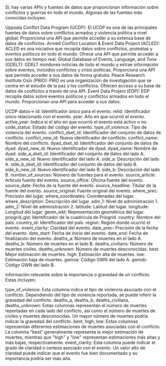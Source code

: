 
Sí, hay varias APIs y fuentes de datos que proporcionan información sobre conflictos y guerras en todo el mundo. Algunas de las fuentes más conocidas incluyen:

Uppsala Conflict Data Program (UCDP): El UCDP es una de las principales fuentes de datos sobre conflictos armados y violencia política a nivel global. Proporciona una API que permite acceder a su extensa base de datos de conflictos.
Armed Conflict Location & Event Data Project (ACLED): ACLED es una iniciativa que recopila datos sobre conflictos, protestas y eventos políticos en todo el mundo.
Ofrece una API que permite acceder a sus datos en tiempo real.
Global Database of Events, Language, and Tone (GDELT): GDELT monitorea noticias de todo el mundo y extrae información sobre eventos, incluidos conflictos y crisis políticas. Proporciona una API que permite acceder a sus datos de forma gratuita.
Peace Research Institute Oslo (PRIO): PRIO es una organización de investigación que se centra en el estudio de la paz y los conflictos. Ofrecen acceso a su base de datos de conflictos a través de una API.
Event Data Project (EDP): EDP recopila datos sobre eventos políticos y conflictos armados en todo el mundo. Proporcionan una API para acceder a sus datos.

UCDP datos->
id: Identificador único para el evento.
relid: Identificador único relacionado con el evento.
year: Año en que ocurrió el evento.
active_year: Indica si el año en que ocurrió el evento está activo o no.
code_status: Estado del código del evento.
type_of_violence: Tipo de violencia del evento.
conflict_dset_id: Identificador del conjunto de datos de conflicto.
conflict_new_id: Nuevo identificador de conflicto.
conflict_name: Nombre del conflicto.
dyad_dset_id: Identificador del conjunto de datos de dyad.
dyad_new_id: Nuevo identificador de dyad.
dyad_name: Nombre de dyad.
side_a_dset_id: Identificador del conjunto de datos del lado A.
side_a_new_id: Nuevo identificador del lado A.
side_a: Descripción del lado A.
side_b_dset_id: Identificador del conjunto de datos del lado B.
side_b_new_id: Nuevo identificador del lado B.
side_b: Descripción del lado B.
number_of_sources: Número de fuentes para el evento.
source_article: Artículo fuente del evento.
source_office: Oficina fuente del evento.
source_date: Fecha de la fuente del evento.
source_headline: Titular de la fuente del evento.
source_original: Fuente original del evento.
where_prec: Precisión del lugar.
where_coordinates: Coordenadas del lugar.
where_description: Descripción del lugar.
adm_1: Nivel de administración 1.
adm_2: Nivel de administración 2.
latitude: Latitud del lugar.
longitude: Longitud del lugar.
geom_wkt: Representación geométrica del lugar.
priogrid_gid: Identificador de la cuadrícula de Priogrid.
country: Nombre del país.
country_id: Identificador del país.
region: Región donde ocurrió el evento.
event_clarity: Claridad del evento.
date_prec: Precisión de la fecha del evento.
date_start: Fecha de inicio del evento.
date_end: Fecha de finalización del evento.
deaths_a: Número de muertes en el lado A.
deaths_b: Número de muertes en el lado B.
deaths_civilians: Número de muertes civiles.
deaths_unknown: Número de muertes desconocidas.
best: Mejor estimación de muertes.
high: Estimación alta de muertes.
low: Estimación baja de muertes.
gwnoa: Código GWN del lado A.
gwnob: Código GWN del lado B.

información relevante sobre la importancia o gravedad de un conflicto. Estas incluyen:

type_of_violence: Esta columna indica el tipo de violencia asociado con el conflicto. Dependiendo del tipo de violencia reportada, se puede inferir la gravedad del conflicto.
deaths_a, deaths_b, deaths_civilians, deaths_unknown: Estas columnas representan el número de muertes reportadas en cada lado del conflicto, así como el número de muertes de civiles y muertes desconocidas. Un mayor número de muertes podría indicar la gravedad del conflicto.
best, high, low: Estas columnas representan diferentes estimaciones de muertes asociadas con el conflicto. La columna "best" generalmente representa la mejor estimación de muertes, mientras que "high" y "low" representan estimaciones más altas y más bajas, respectivamente.
event_clarity: Esta columna puede indicar el grado de claridad o certeza asociado con el evento. Un valor alto de claridad puede indicar que el evento fue bien documentado y su importancia podría ser más alta.